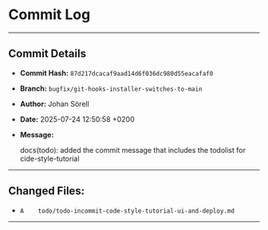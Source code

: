 # Commit Log

---

## Commit Details

- **Commit Hash:**   `87d217dcacaf9aad14d6f036dc980d55eacafaf0`
- **Branch:**        `bugfix/git-hooks-installer-switches-to-main`
- **Author:**        Johan Sörell
- **Date:**          2025-07-24 12:50:58 +0200
- **Message:**

  docs(todo): added the commit message that includes the todolist for cide-style-tutorial

---

## Changed Files:

- `A	todo/todo-incommit-code-style-tutorial-ui-and-deploy.md`

---
